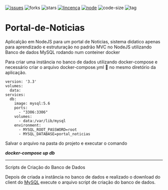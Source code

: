 [![issues](https://img.shields.io/github/issues/luizcsbh/Portal_de_Noticias)](https://github.com/luizcsbh/Portal_de_noticias/issues)
![forks](https://img.shields.io/github/forks/luizcsbh/Portal_de_Noticias)
![stars](https://img.shields.io/github/stars/luizcsbh/Portal_de_Noticias)
[![lincença](https://img.shields.io/github/license/luizcsbh/Portal_de_Noticias)](https://github.com/luizcsbh/Portal_de_noticias/blob/master/LICENSE)
[![node](https://img.shields.io/node/v/body-parser)](https://www.npmjs.com/package/body-parser)
![code-size](https://img.shields.io/github/languages/code-size/luizcsbh/Portal_de_Noticias)
![tag](https://img.shields.io/github/v/tag/luizcsbh/Portal_de_Noticias)

# Portal-de-Noticias
Aplicalção em NodeJS para um portal de Noticias, sistema didatico apenas para aprendizado e estruturação no padrão MVC no NodeJS utilizando Banco de dados MySQL rodando num conteiner docker

Para criar uma instância no banco de dados utilizando docker-compose e necessário criar o arquivo docker-compose.yml :whale: no mesmo diretório da aplicação.

```doccker
version: '3.3'
volumes:
  data:
services:
  db:
    image: mysql:5.6
    ports:
      - "3306:3306"
    volumes:
      - data:/var/lib/mysql
    environment:
      - MYSQL_ROOT_PASSWORD=root
      - MYSQL_DATABASE=portal_noticias 
```

Salvar o arquivo na pasta do projeto e executar o comando 

***docker-compose up db***

------

Scripts de Criação do Banco de Dados

Depois de criada a instância no banco de dados e realizado o download do client do [MySQL](https://dev.mysql.com/downloads/workbench) execute o arquivo script de criação do banco de dados. 
